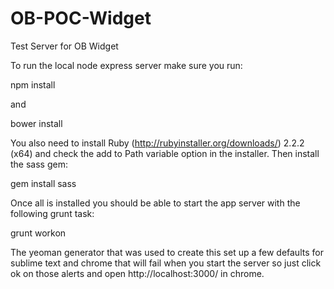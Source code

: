 # OB-POC-Widget
Test Server for OB Widget

To run the local node express server make sure you run:

npm install

and 

bower install

You also need to install Ruby (http://rubyinstaller.org/downloads/) 2.2.2 (x64) and check the add to Path variable option in the installer. Then install the sass gem:

gem install sass

Once all is installed you should be able to start the app server with the following grunt task:

grunt workon

The yeoman generator that was used to create this set up a few defaults for sublime text and chrome that will fail when you start the server so just click ok on those alerts and open http://localhost:3000/ in chrome.